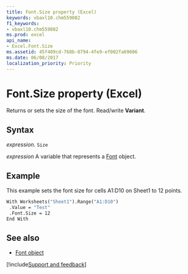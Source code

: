 ```yaml
---
title: Font.Size property (Excel)
keywords: vbaxl10.chm559082
f1_keywords:
- vbaxl10.chm559082
ms.prod: excel
api_name:
- Excel.Font.Size
ms.assetid: 45f409cd-768b-0794-4fe9-ef002fa69606
ms.date: 06/08/2017
localization_priority: Priority
---
```



# Font.Size property (Excel)

Returns or sets the size of the font. Read/write **Variant**.

## Syntax

_expression_. `Size`

_expression_ A variable that represents a [Font](Excel.Font-graph-property.md) object.

## Example

This example sets the font size for cells A1:D10 on Sheet1 to 12 points.

```vb
With Worksheets("Sheet1").Range("A1:D10") 
 .Value = "Test" 
 .Font.Size = 12 
End With 

```

## See also

- [Font object](Excel.Font(object).md)

[!include[Support and feedback](~/includes/feedback-boilerplate.md)]